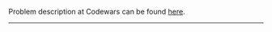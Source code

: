 Problem description at Codewars can be found
[here](https://www.codewars.com/kata/575fa9afee048b293e000287/train/python).

-------------


